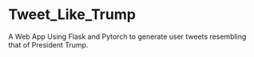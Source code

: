 # Tweet_Like_Trump
A Web App Using Flask and Pytorch to generate user tweets resembling that of President Trump.
